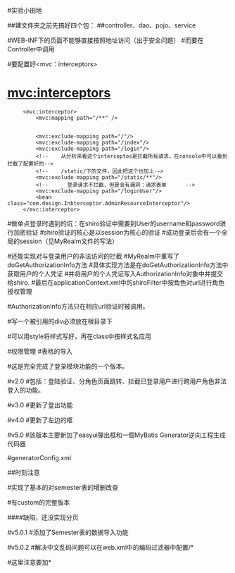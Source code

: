 #实验小田地


##建文件夹之前先搞好四个包：
##controller、dao、pojo、service

#WEB-INF下的页面不能够直接按照地址访问（出于安全问题）
#而要在Controller中调用

#要配置好<mvc：interceptors>

#    <mvc:interceptors>
         <mvc:interceptor>
             <mvc:mapping path="/**" />
             
             
             <mvc:exclude-mapping path="/"/>
             <mvc:exclude-mapping path="/index"/>
             <mvc:exclude-mapping path="/login"/>
             <!--    从分析来看这个interceptos是拦截所有请求，在console中可以看到拦截了配置好的-->
             <!--    /static/下的文件，因此把这个也加上-->
             <mvc:exclude-mapping path="/static/**"/>
             <!--      登录请求不拦截，但是会有漏洞：请求表单      -->
             <mvc:exclude-mapping path="/loginUser"/>
             <bean class="com.design.Inbterceptor.AdminResourceInterceptor"/>
         </mvc:interceptor>
         
#做单点登录时遇到的坑：在shiro验证中需要到User的username和password进行加密验证
#shiro验证的核心是以session为核心的验证
#成功登录后会有一个全局的session（见MyRealm文件的写法）

#还能实现对与登录用户的非法访问的拦截
#MyRealm中重写了doGetAuthorizationInfo方法
#具体实现方法是在doGetAuthorizationInfo方法中获取用户的个人凭证
#并将用户的个人凭证写入AuthorizationInfo对象中并提交给shiro.
#最后在applicationContext.xml中的shiroFilter中按角色对url进行角色授权管理

#AuthorizationInfo方法只在相应url验证时被调用。

#写一个被引用的div必须放在根目录下

#可以用style将样式写好，再在class中按样式名应用


         
         
         
         
 #权限管理
 #表格的导入
 
 
 
 
 #这是完全完成了登录模块功能的一个版本。
 
 #v2.0
 #包括：登陆验证、分角色页面跳转、拦截已登录用户进行跨用户角色非法登入的功能。
 
 #v3.0
 #更新了登出功能

#v4.0
#更新了左边的框

#v5.0
#該版本主要新加了easyui彈出框和一個MyBatis Generator逆向工程生成代码器

#generatorConfig.xml

##时刻注意

#实现了基本的对semester表的增删改查

#有custom的完整版本


####缺陷，还没实现分页

#v5.0.1
#添加了Semester表的数据导入功能

#v5.0.2
#解决中文乱码问题可以在web.xml中的编码过滤器中配置<url-pattern>/*</url-pattern>

#这里注意要加*
